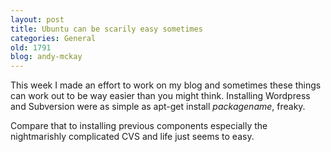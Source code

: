 ```yaml
---
layout: post
title: Ubuntu can be scarily easy sometimes
categories: General
old: 1791
blog: andy-mckay
---
```

This week I made an effort to work on my blog and sometimes these things can work out to be way easier than you might think. Installing Wordpress and Subversion were as simple as apt-get install <em>packagename</em>, freaky.

Compare that to installing previous components especially the nightmarishly complicated CVS and life just seems to easy.
